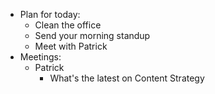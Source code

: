 - Plan for today:
	- Clean the office
	- Send your morning standup
	- Meet with Patrick
- Meetings:
	- Patrick
		- What's the latest on Content Strategy